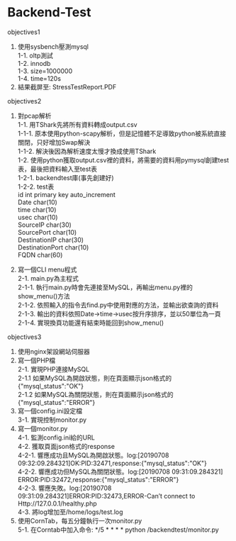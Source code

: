 # Backend-Test

objectives1  
1. 使用sysbench壓測mysql  
    1-1. oltp測試  
    1-2. innodb  
    1-3. size=1000000  
    1-4. time=120s
2. 結果截屏至: StressTestReport.PDF  

objectives2
1. 對pcap解析  
    1-1. 用TShark先將所有資料轉成output.csv  
        1-1-1. 原本使用python-scapy解析，但是記憶體不足導致python被系統直接關閉，只好增加Swap解決  
        1-1-2. 解決後因為解析速度太慢才換成使用TShark  
    1-2. 使用python獲取output.csv裡的資料，將需要的資料用pymysql創建test表，最後把資料輸入至test表  
        1-2-1. backendtest庫(事先創建好)  
        1-2-2. test表  
             id int primary key auto_increment  
	     Date char(10)  
	     time char(10)  
	     usec char(10)  
	     SourceIP char(30)  
	     SourcePort char(10)  
	     DestinationIP char(30)  
	     DestinationPort char(10)  
	     FQDN char(60)  

2. 寫一個CLI menu程式  
    2-1. main.py為主程式  
        2-1-1. 執行main.py時會先連接至MySQL，再輸出menu.py裡的show_menu()方法  
        2-1-2. 依照輸入的指令去find.py中使用對應的方法，並輸出欲查詢的資料  
        2-1-3. 輸出的資料依照Date->time->usec按升序排序，並以50單位為一頁  
        2-1-4. 實現換頁功能還有結束時能回到show_menu()  

objectives3
1. 使用nginx架設網站伺服器  
2. 寫一個PHP檔  
    2-1. 實現PHP連接MySQL  
        2-1.1 如果MySQL為開啟狀態，則在頁面顯示json格式的{"mysql_status":"OK"}  
        2-1.2 如果MySQL為關閉狀態，則在頁面顯示json格式的{"mysql_status":"ERROR"}  
3. 寫一個config.ini設定檔  
    3-1. 實現控制monitor.py  
4. 寫一個monitor.py  
    4-1. 監測config.ini給的URL  
    4-2. 獲取頁面json格式的response  
        4-2-1. 響應成功且MySQL為開啟狀態。log:[20190708 09:32:09.284321]OK:PID:32471,response:{"mysql_status":"OK"}  
        4-2-2. 響應成功但MySQL為關閉狀態。log:[20190708 09:31:09.284321] ERROR:PID:32472,response:{"mysql_status":"ERROR"}  
        4-2-3. 響應失敗。log:[20190708 09:31:09.284321]ERROR:PID:32473,ERROR-Can’t connect to Http://127.0.0.1/healthy.php  
    4-3. 將log增加至/home/logs/test.log  
5. 使用CornTab，每五分鐘執行一次monitor.py  
    5-1. 在Corntab中加入命令: */5 * * * * python /backendtest/monitor.py  



